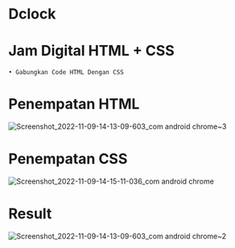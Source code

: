 # Dclock
# Jam Digital HTML + CSS

```
• Gabungkan Code HTML Dengan CSS
```
# Penempatan HTML
![Screenshot_2022-11-09-14-13-09-603_com android chrome~3](https://user-images.githubusercontent.com/115902571/200764392-1ba8a548-3ff2-4cd0-bf2e-c34bd5fedf38.png)
# Penempatan CSS
![Screenshot_2022-11-09-14-15-11-036_com android chrome](https://user-images.githubusercontent.com/115902571/200764503-cd97ab47-94c0-4193-b6e0-bdadd945fae6.png)
# Result
![Screenshot_2022-11-09-14-13-09-603_com android chrome~2](https://user-images.githubusercontent.com/115902571/200764338-4146fd90-fe4b-4924-b2b4-487491b21b96.png)
